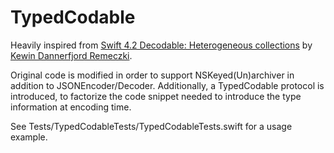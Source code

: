 # TypedCodable

Heavily inspired from [Swift 4.2 Decodable: Heterogeneous collections](https://medium.com/@kewindannerfjordremeczki/swift-4-0-decodable-heterogeneous-collections-ecc0e6b468cf) by [Kewin Dannerfjord Remeczki](https://medium.com/@kewindannerfjordremeczki).

Original code is modified in order to support NSKeyed(Un)archiver in addition to JSONEncoder/Decoder.
Additionally, a TypedCodable protocol is introduced, to factorize the code snippet needed to introduce the type information at encoding time.

See Tests/TypedCodableTests/TypedCodableTests.swift for a usage example.
